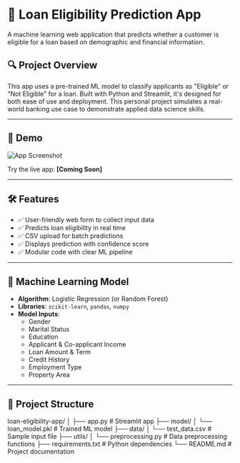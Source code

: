 # 🏦 Loan Eligibility Prediction App

A machine learning web application that predicts whether a customer is eligible for a loan based on demographic and financial information.

## 🔍 Project Overview
This app uses a pre-trained ML model to classify applicants as "Eligible" or "Not Eligible" for a loan. Built with Python and Streamlit, it's designed for both ease of use and deployment. This personal project simulates a real-world banking use case to demonstrate applied data science skills.

---

## 🚀 Demo
![App Screenshot](screenshot.png) <!-- Optional: Add a screenshot of your app -->

Try the live app: **[Coming Soon]**

---

## 🛠️ Features
- ✅ User-friendly web form to collect input data
- ✅ Predicts loan eligibility in real time
- ✅ CSV upload for batch predictions
- ✅ Displays prediction with confidence score
- ✅ Modular code with clear ML pipeline

---

## 🧠 Machine Learning Model
- **Algorithm**: Logistic Regression (or Random Forest)
- **Libraries**: `scikit-learn`, `pandas`, `numpy`
- **Model Inputs**:
  - Gender
  - Marital Status
  - Education
  - Applicant & Co-applicant Income
  - Loan Amount & Term
  - Credit History
  - Employment Type
  - Property Area

---

## 📁 Project Structure

loan-eligibility-app/
│
├── app.py # Streamlit app
├── model/
│ └── loan_model.pkl # Trained ML model
├── data/
│ └── test_data.csv # Sample input file
├── utils/
│ └── preprocessing.py # Data preprocessing functions
├── requirements.txt # Python dependencies
└── README.md # Project documentation

